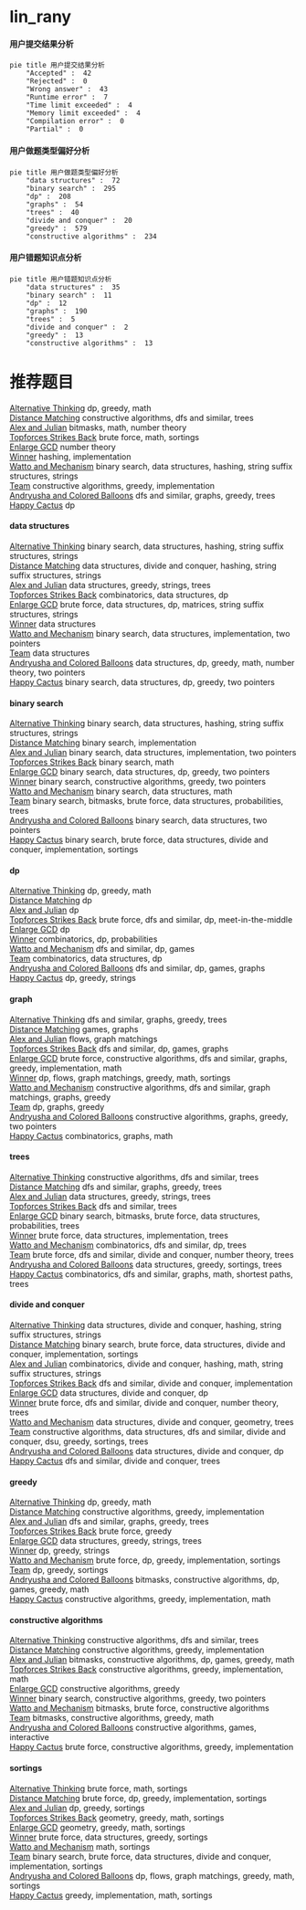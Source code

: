 # lin_rany
<!-- tabs:start -->
#### **用户提交结果分析**

```mermaid
pie title 用户提交结果分析
    "Accepted" :  42
    "Rejected" :  0
    "Wrong answer" :  43
    "Runtime error" :  7
    "Time limit exceeded" :  4
    "Memory limit exceeded" :  4
    "Compilation error" :  0
    "Partial" :  0
```
#### **用户做题类型偏好分析**

```mermaid
pie title 用户做题类型偏好分析
    "data structures" :  72
    "binary search" :  295
    "dp" :  208
    "graphs" :  54
    "trees" :  40
    "divide and conquer" :  20
    "greedy" :  579
    "constructive algorithms" :  234
```
#### **用户错题知识点分析**

```mermaid
pie title 用户错题知识点分析
    "data structures" :  35
    "binary search" :  11
    "dp" :  12
    "graphs" :  190
    "trees" :  5
    "divide and conquer" :  2
    "greedy" :  13
    "constructive algorithms" :  13
```
<!-- tabs:end -->
# 推荐题目
[Alternative Thinking](http://codeforces.com/problemset/problem/603/A)		dp,
                        greedy,
                        math		  
[Distance Matching](http://codeforces.com/problemset/problem/1396/E)		constructive algorithms,
                        dfs and similar,
                        trees		  
[Alex and Julian](http://codeforces.com/problemset/problem/1220/D)		bitmasks,
                        math,
                        number theory		  
[Topforces Strikes Back](http://codeforces.com/problemset/problem/1183/F)		brute force,
                        math,
                        sortings		  
[Enlarge GCD](http://codeforces.com/problemset/problem/1034/A)		number theory		  
[Winner](http://codeforces.com/problemset/problem/2/A)		hashing,
                        implementation		  
[Watto and Mechanism](http://codeforces.com/problemset/problem/514/C)		binary search,
                        data structures,
                        hashing,
                        string suffix structures,
                        strings		  
[Team](http://codeforces.com/problemset/problem/401/C)		constructive algorithms,
                        greedy,
                        implementation		  
[Andryusha and Colored Balloons](https://codeforces.com/contest/782/problem/C)		dfs and similar,
                        graphs,
                        greedy,
                        trees		  
[Happy Cactus](http://codeforces.com/problemset/problem/1268/E)		dp		  
<!-- tabs:start -->
#### **data structures**
[Alternative Thinking](http://codeforces.com/problemset/problem/514/C)		binary search,
                        data structures,
                        hashing,
                        string suffix structures,
                        strings		  
[Distance Matching](http://codeforces.com/problemset/problem/1043/G)		data structures,
                        divide and conquer,
                        hashing,
                        string suffix structures,
                        strings		  
[Alex and Julian](http://codeforces.com/problemset/problem/923/C)		data structures,
                        greedy,
                        strings,
                        trees		  
[Topforces Strikes Back](http://codeforces.com/problemset/problem/1383/E)		combinatorics,
                        data structures,
                        dp		  
[Enlarge GCD](http://codeforces.com/problemset/problem/1511/F)		brute force,
                        data structures,
                        dp,
                        matrices,
                        string suffix structures,
                        strings		  
[Winner](http://codeforces.com/problemset/problem/788/E)		data structures		  
[Watto and Mechanism](http://codeforces.com/problemset/problem/1333/C)		binary search,
                        data structures,
                        implementation,
                        two pointers		  
[Team](http://codeforces.com/problemset/problem/453/E)		data structures		  
[Andryusha and Colored Balloons](http://codeforces.com/problemset/problem/1497/E2)		data structures,
                        dp,
                        greedy,
                        math,
                        number theory,
                        two pointers		  
[Happy Cactus](http://codeforces.com/problemset/problem/1492/C)		binary search,
                        data structures,
                        dp,
                        greedy,
                        two pointers		  
#### **binary search**
[Alternative Thinking](http://codeforces.com/problemset/problem/514/C)		binary search,
                        data structures,
                        hashing,
                        string suffix structures,
                        strings		  
[Distance Matching](http://codeforces.com/problemset/problem/1042/A)		binary search,
                        implementation		  
[Alex and Julian](http://codeforces.com/problemset/problem/1333/C)		binary search,
                        data structures,
                        implementation,
                        two pointers		  
[Topforces Strikes Back](http://codeforces.com/problemset/problem/1221/C)		binary search,
                        math		  
[Enlarge GCD](http://codeforces.com/problemset/problem/1492/C)		binary search,
                        data structures,
                        dp,
                        greedy,
                        two pointers		  
[Winner](http://codeforces.com/problemset/problem/1463/D)		binary search,
                        constructive algorithms,
                        greedy,
                        two pointers		  
[Watto and Mechanism](http://codeforces.com/problemset/problem/1490/G)		binary search,
                        data structures,
                        math		  
[Team](http://codeforces.com/problemset/problem/1479/D)		binary search,
                        bitmasks,
                        brute force,
                        data structures,
                        probabilities,
                        trees		  
[Andryusha and Colored Balloons](http://codeforces.com/problemset/problem/1436/E)		binary search,
                        data structures,
                        two pointers		  
[Happy Cactus](http://codeforces.com/problemset/problem/1461/D)		binary search,
                        brute force,
                        data structures,
                        divide and conquer,
                        implementation,
                        sortings		  
#### **dp**
[Alternative Thinking](http://codeforces.com/problemset/problem/603/A)		dp,
                        greedy,
                        math		  
[Distance Matching](http://codeforces.com/problemset/problem/1268/E)		dp		  
[Alex and Julian](http://codeforces.com/problemset/problem/612/F)		dp		  
[Topforces Strikes Back](http://codeforces.com/problemset/problem/513/G1)		brute force,
                        dfs and similar,
                        dp,
                        meet-in-the-middle		  
[Enlarge GCD](https://codeforces.com/contest/1262/problem/F1)		dp		  
[Winner](http://codeforces.com/problemset/problem/28/C)		combinatorics,
                        dp,
                        probabilities		  
[Watto and Mechanism](http://codeforces.com/problemset/problem/1369/F)		dfs and similar,
                        dp,
                        games		  
[Team](http://codeforces.com/problemset/problem/1383/E)		combinatorics,
                        data structures,
                        dp		  
[Andryusha and Colored Balloons](https://codeforces.com/contest/918/problem/D)		dfs and similar,
                        dp,
                        games,
                        graphs		  
[Happy Cactus](http://codeforces.com/problemset/problem/1131/E)		dp,
                        greedy,
                        strings		  
#### **graph**
[Alternative Thinking](https://codeforces.com/contest/782/problem/C)		dfs and similar,
                        graphs,
                        greedy,
                        trees		  
[Distance Matching](http://codeforces.com/problemset/problem/1149/E)		games,
                        graphs		  
[Alex and Julian](http://codeforces.com/problemset/problem/1054/F)		flows,
                        graph matchings		  
[Topforces Strikes Back](https://codeforces.com/contest/918/problem/D)		dfs and similar,
                        dp,
                        games,
                        graphs		  
[Enlarge GCD](http://codeforces.com/problemset/problem/1487/C)		brute force,
                        constructive algorithms,
                        dfs and similar,
                        graphs,
                        greedy,
                        implementation,
                        math		  
[Winner](http://codeforces.com/problemset/problem/1437/C)		dp,
                        flows,
                        graph matchings,
                        greedy,
                        math,
                        sortings		  
[Watto and Mechanism](http://codeforces.com/problemset/problem/1470/D)		constructive algorithms,
                        dfs and similar,
                        graph matchings,
                        graphs,
                        greedy		  
[Team](http://codeforces.com/problemset/problem/1476/C)		dp,
                        graphs,
                        greedy		  
[Andryusha and Colored Balloons](http://codeforces.com/problemset/problem/1304/D)		constructive algorithms,
                        graphs,
                        greedy,
                        two pointers		  
[Happy Cactus](http://codeforces.com/problemset/problem/1475/C)		combinatorics,
                        graphs,
                        math		  
#### **trees**
[Alternative Thinking](http://codeforces.com/problemset/problem/1396/E)		constructive algorithms,
                        dfs and similar,
                        trees		  
[Distance Matching](https://codeforces.com/contest/782/problem/C)		dfs and similar,
                        graphs,
                        greedy,
                        trees		  
[Alex and Julian](http://codeforces.com/problemset/problem/923/C)		data structures,
                        greedy,
                        strings,
                        trees		  
[Topforces Strikes Back](http://codeforces.com/problemset/problem/979/C)		dfs and similar,
                        trees		  
[Enlarge GCD](http://codeforces.com/problemset/problem/1479/D)		binary search,
                        bitmasks,
                        brute force,
                        data structures,
                        probabilities,
                        trees		  
[Winner](http://codeforces.com/problemset/problem/1511/C)		brute force,
                        data structures,
                        implementation,
                        trees		  
[Watto and Mechanism](http://codeforces.com/problemset/problem/1499/F)		combinatorics,
                        dfs and similar,
                        dp,
                        trees		  
[Team](http://codeforces.com/problemset/problem/1491/E)		brute force,
                        dfs and similar,
                        divide and conquer,
                        number theory,
                        trees		  
[Andryusha and Colored Balloons](http://codeforces.com/problemset/problem/1466/D)		data structures,
                        greedy,
                        sortings,
                        trees		  
[Happy Cactus](http://codeforces.com/problemset/problem/1495/D)		combinatorics,
                        dfs and similar,
                        graphs,
                        math,
                        shortest paths,
                        trees		  
#### **divide and conquer**
[Alternative Thinking](http://codeforces.com/problemset/problem/1043/G)		data structures,
                        divide and conquer,
                        hashing,
                        string suffix structures,
                        strings		  
[Distance Matching](http://codeforces.com/problemset/problem/1461/D)		binary search,
                        brute force,
                        data structures,
                        divide and conquer,
                        implementation,
                        sortings		  
[Alex and Julian](http://codeforces.com/problemset/problem/1466/G)		combinatorics,
                        divide and conquer,
                        hashing,
                        math,
                        string suffix structures,
                        strings		  
[Topforces Strikes Back](http://codeforces.com/problemset/problem/1490/D)		dfs and similar,
                        divide and conquer,
                        implementation		  
[Enlarge GCD](https://codeforces.com/contest/1483/problem/C)		data structures,
                        divide and conquer,
                        dp		  
[Winner](http://codeforces.com/problemset/problem/1491/E)		brute force,
                        dfs and similar,
                        divide and conquer,
                        number theory,
                        trees		  
[Watto and Mechanism](http://codeforces.com/problemset/problem/1303/G)		data structures,
                        divide and conquer,
                        geometry,
                        trees		  
[Team](http://codeforces.com/problemset/problem/1494/D)		constructive algorithms,
                        data structures,
                        dfs and similar,
                        divide and conquer,
                        dsu,
                        greedy,
                        sortings,
                        trees		  
[Andryusha and Colored Balloons](http://codeforces.com/problemset/problem/1482/E)		data structures,
                        divide and conquer,
                        dp		  
[Happy Cactus](http://codeforces.com/problemset/problem/566/C)		dfs and similar,
                        divide and conquer,
                        trees		  
#### **greedy**
[Alternative Thinking](http://codeforces.com/problemset/problem/603/A)		dp,
                        greedy,
                        math		  
[Distance Matching](http://codeforces.com/problemset/problem/401/C)		constructive algorithms,
                        greedy,
                        implementation		  
[Alex and Julian](https://codeforces.com/contest/782/problem/C)		dfs and similar,
                        graphs,
                        greedy,
                        trees		  
[Topforces Strikes Back](http://codeforces.com/problemset/problem/1019/A)		brute force,
                        greedy		  
[Enlarge GCD](http://codeforces.com/problemset/problem/923/C)		data structures,
                        greedy,
                        strings,
                        trees		  
[Winner](http://codeforces.com/problemset/problem/1131/E)		dp,
                        greedy,
                        strings		  
[Watto and Mechanism](http://codeforces.com/problemset/problem/1380/C)		brute force,
                        dp,
                        greedy,
                        implementation,
                        sortings		  
[Team](http://codeforces.com/problemset/problem/1286/A)		dp,
                        greedy,
                        sortings		  
[Andryusha and Colored Balloons](http://codeforces.com/problemset/problem/1383/B)		bitmasks,
                        constructive algorithms,
                        dp,
                        games,
                        greedy,
                        math		  
[Happy Cactus](http://codeforces.com/problemset/problem/1004/B)		constructive algorithms,
                        greedy,
                        implementation,
                        math		  
#### **constructive algorithms**
[Alternative Thinking](http://codeforces.com/problemset/problem/1396/E)		constructive algorithms,
                        dfs and similar,
                        trees		  
[Distance Matching](http://codeforces.com/problemset/problem/401/C)		constructive algorithms,
                        greedy,
                        implementation		  
[Alex and Julian](http://codeforces.com/problemset/problem/1383/B)		bitmasks,
                        constructive algorithms,
                        dp,
                        games,
                        greedy,
                        math		  
[Topforces Strikes Back](http://codeforces.com/problemset/problem/1004/B)		constructive algorithms,
                        greedy,
                        implementation,
                        math		  
[Enlarge GCD](http://codeforces.com/problemset/problem/1493/A)		constructive algorithms,
                        greedy		  
[Winner](http://codeforces.com/problemset/problem/1463/D)		binary search,
                        constructive algorithms,
                        greedy,
                        two pointers		  
[Watto and Mechanism](https://codeforces.com/contest/1456/problem/B)		bitmasks,
                        brute force,
                        constructive algorithms		  
[Team](http://codeforces.com/problemset/problem/1492/D)		bitmasks,
                        constructive algorithms,
                        greedy,
                        math		  
[Andryusha and Colored Balloons](https://codeforces.com/contest/1504/problem/D)		constructive algorithms,
                        games,
                        interactive		  
[Happy Cactus](https://codeforces.com/contest/1483/problem/A)		brute force,
                        constructive algorithms,
                        greedy,
                        implementation		  
#### **sortings**
[Alternative Thinking](http://codeforces.com/problemset/problem/1183/F)		brute force,
                        math,
                        sortings		  
[Distance Matching](http://codeforces.com/problemset/problem/1380/C)		brute force,
                        dp,
                        greedy,
                        implementation,
                        sortings		  
[Alex and Julian](http://codeforces.com/problemset/problem/1286/A)		dp,
                        greedy,
                        sortings		  
[Topforces Strikes Back](https://codeforces.com/contest/1496/problem/C)		geometry,
                        greedy,
                        math,
                        sortings		  
[Enlarge GCD](http://codeforces.com/problemset/problem/1495/A)		geometry,
                        greedy,
                        math,
                        sortings		  
[Winner](http://codeforces.com/problemset/problem/1497/A)		brute force,
                        data structures,
                        greedy,
                        sortings		  
[Watto and Mechanism](http://codeforces.com/problemset/problem/1427/A)		math,
                        sortings		  
[Team](http://codeforces.com/problemset/problem/1461/D)		binary search,
                        brute force,
                        data structures,
                        divide and conquer,
                        implementation,
                        sortings		  
[Andryusha and Colored Balloons](http://codeforces.com/problemset/problem/1437/C)		dp,
                        flows,
                        graph matchings,
                        greedy,
                        math,
                        sortings		  
[Happy Cactus](http://codeforces.com/problemset/problem/1473/A)		greedy,
                        implementation,
                        math,
                        sortings		  
<!-- tabs:end -->
